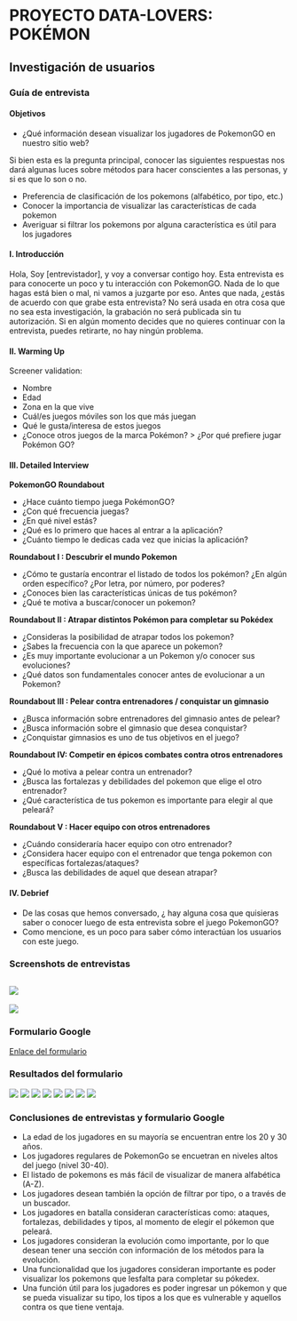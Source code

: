 # PROYECTO DATA-LOVERS: POKÉMON

## Investigación de usuarios

### Guía de entrevista

#### Objetivos
* ¿Qué información desean visualizar los jugadores de PokemonGO en nuestro sitio web? 

Si bien esta es la pregunta principal, conocer las siguientes respuestas nos dará algunas luces sobre métodos para hacer conscientes a las personas, y si es que lo son o no.
* Preferencia de clasificación de los pokemons (alfabético, por tipo, etc.)
* Conocer la importancia de visualizar las características de cada pokemon 
* Averiguar si filtrar los pokemons por alguna característica es útil para los jugadores

#### I. Introducción 
Hola, Soy [entrevistador], y voy a conversar contigo hoy.
Esta entrevista es para conocerte un poco y tu interacción con PokemonGO. Nada de lo que hagas está bien o mal, ni vamos a juzgarte por eso. Antes que nada, ¿estás de acuerdo con que grabe esta entrevista? No será usada en otra cosa que no sea esta investigación, la grabación no será publicada sin tu autorización. Si en algún momento decides que no quieres continuar con la entrevista, puedes retirarte, no hay ningún problema.

#### II. Warming Up
Screener validation: 
* Nombre
* Edad
* Zona en la que vive
* Cuál/es juegos móviles son los que más juegan
* Qué le gusta/interesa de estos juegos
* ¿Conoce otros juegos de la marca Pokémon? > ¿Por qué prefiere jugar Pokémon GO?

#### III. Detailed Interview

**PokemonGO Roundabout**
* ¿Hace cuánto tiempo juega PokémonGO?
* ¿Con qué frecuencia juegas?
* ¿En qué nivel estás?
* ¿Qué es lo primero que haces al entrar a la aplicación? 
* ¿Cuánto tiempo le dedicas cada vez que inicias la aplicación?


**Roundabout I : Descubrir el mundo Pokemon**
* ¿Cómo te gustaría encontrar el listado de todos los pokémon? ¿En algún orden específico? ¿Por letra, por número, por poderes?
* ¿Conoces bien las características únicas de tus pokémon?
* ¿Qué te motiva a buscar/conocer un pokemon?


**Roundabout II : Atrapar distintos Pokémon para completar su Pokédex**
* ¿Consideras la posibilidad de atrapar todos los pokemon?
* ¿Sabes la frecuencia con la que aparece un pokemon?
* ¿Es muy importante evolucionar a un Pokemon y/o conocer sus evoluciones?
* ¿Qué datos son fundamentales conocer antes de evolucionar a un Pokemon?


**Roundabout III : Pelear contra entrenadores / conquistar un gimnasio**
* ¿Busca información sobre entrenadores del gimnasio antes de pelear?
* ¿Busca información sobre el gimnasio que desea conquistar?
* ¿Conquistar gimnasios es uno de tus objetivos en el juego?


**Roundabout IV: Competir en épicos combates contra otros entrenadores**
* ¿Qué lo motiva a pelear contra un entrenador?
* ¿Busca las fortalezas y debilidades del pokemon que elige el otro entrenador?
* ¿Qué característica de tus pokemon es importante para elegir al que peleará?


**Roundabout V : Hacer equipo con otros entrenadores**
* ¿Cuándo consideraría hacer equipo con otro entrenador?
* ¿Considera hacer equipo con el entrenador que tenga pokemon con específicas fortalezas/ataques?
* ¿Busca las debilidades de aquel que desean atrapar?

#### IV. Debrief
* De las cosas que hemos conversado, ¿ hay alguna cosa que quisieras saber o conocer luego de esta entrevista sobre el juego PokemonGO?
* Como mencione, es un poco para saber cómo interactúan los usuarios con este juego.

### Screenshots de entrevistas
![](entrevista1.jpg)
----------------------
![](entrevista2.jpg)

### Formulario Google
[Enlace del formulario](https://forms.gle/DMgwMfUx436QXyVL7)

### Resultados del formulario
![](r1.png)
![](r2.png)
![](r3.png)
![](r4.png)
![](r5.png)
![](r6.png)
![](r7.png)
![](r8.png)

### Conclusiones de entrevistas y formulario Google
* La edad de los jugadores en su mayoría se encuentran entre los 20 y 30 años. 
* Los jugadores regulares de PokemonGo se encuetran en niveles altos del juego (nivel 30-40).
* El listado de pokemons es más fácil de visualizar de manera alfabética (A-Z).
* Los jugadores desean también la opción de filtrar por tipo, o a través de un buscador.
* Los jugadores en batalla consideran características como: ataques, fortalezas, debilidades y tipos, al momento de elegir el pókemon que peleará.
* Los jugadores consideran la evolución como importante, por lo que desean tener una sección con información de los métodos para la evolución.
* Una funcionalidad que los jugadores consideran importante es poder visualizar los pokemons que lesfalta para completar su pókedex.
* Una función útil para los jugadores es poder ingresar un pókemon y que se pueda visualizar su tipo, los tipos a los que es vulnerable y aquellos contra os que tiene ventaja.

